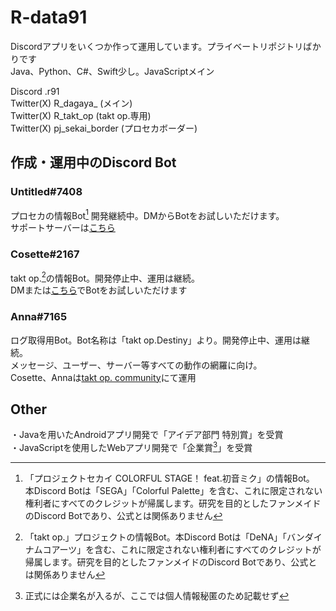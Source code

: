 # R-data91

Discordアプリをいくつか作って運用しています。プライベートリポジトリばかりです  
Java、Python、C#、Swift少し。JavaScriptメイン

Discord .r91  
Twitter(X) R_dagaya_ (メイン)  
Twitter(X) R_takt_op (takt op.専用)  
Twitter(X) pj_sekai_border (プロセカボーダー)  

## 作成・運用中のDiscord Bot
### Untitled#7408  
プロセカの情報Bot[^2] 開発継続中。DMからBotをお試しいただけます。  
サポートサーバーは[こちら](https://discord.gg/VPKpRuxtYa)

### Cosette#2167
takt op.[^1]の情報Bot。開発停止中、運用は継続。  
DMまたは[こちら](https://discord.gg/cnhpvB8VHF)でBotをお試しいただけます

### Anna#7165
ログ取得用Bot。Bot名称は「takt op.Destiny」より。開発停止中、運用は継続。  
メッセージ、ユーザー、サーバー等すべての動作の網羅に向け。  
Cosette、Annaは[takt op. community](https://discord.gg/cnhpvB8VHF)にて運用  

## Other

・Javaを用いたAndroidアプリ開発で「アイデア部門 特別賞」を受賞  
・JavaScriptを使用したWebアプリ開発で「企業賞[^3]」を受賞

[^1]: 「takt op.」プロジェクトの情報Bot。本Discord Botは「DeNA」「バンダイナムコアーツ」を含む、これに限定されない権利者にすべてのクレジットが帰属します。研究を目的としたファンメイドのDiscord Botであり、公式とは関係ありません
[^2]: 「プロジェクトセカイ COLORFUL STAGE！ feat.初音ミク」の情報Bot。 本Discord Botは「SEGA」「Colorful Palette」を含む、これに限定されない権利者にすべてのクレジットが帰属します。研究を目的としたファンメイドのDiscord Botであり、公式とは関係ありません
[^3]: 正式には企業名が入るが、ここでは個人情報秘匿のため記載せず
